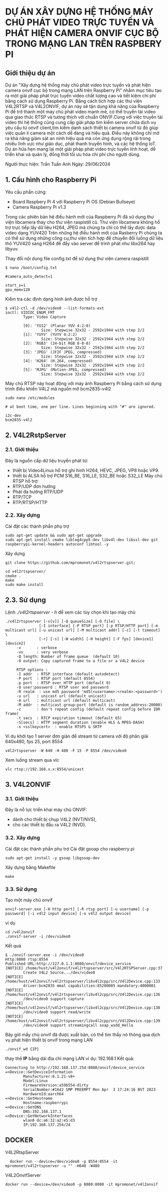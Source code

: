 # DỰ ÁN XÂY DỰNG HỆ THỐNG MÁY CHỦ PHÁT VIDEO TRỰC TUYẾN VÀ PHÁT HIỆN CAMERA ONVIF CỤC BỘ TRONG MẠNG LAN TRÊN RASPBERY PI

## Giới thiệu dự án
Dự án "Xây dựng hệ thống máy chủ phát video trực tuyến và phát hiện camera onvif cục bộ trong mạng LAN trên Raspberry Pi" nhằm mục tiêu tạo ra một giải pháp phát trực tuyến video chất lượng cao và tiết kiệm chi phí bằng cách sử dụng Raspberry Pi. Bằng cách tích hợp các thư viện V4L2RTSP và V4L2ONVIF, dự án này sẽ tận dụng khả năng của Raspberry Pi để trở thành một máy chủ phát video mạnh mẽ, có thể truyền tải video qua giao thức RTSP và tương thích với chuẩn ONVIF.Cùng với việc truyền tải video thì hệ thống cũng cung cấp giải pháp tìm kiếm server chứa dịch vụ yêu cầu từ onvif client,tìm kiếm danh sách thiết bị camera onvif từ đó giúp việc quản lí camera một cách dễ dàng và hiệu quả. Điều này không chỉ mở ra khả năng giám sát an ninh hiệu quả mà còn ứng dụng rộng rãi trong nhiều lĩnh vực như giáo dục, phát thanh truyền hình, và các hệ thống IoT. Dự án hứa hẹn mang lại một giải pháp phát video trực tuyến linh hoạt, dễ triển khai và quản lý, đồng thời tối ưu hóa chi phí cho người dùng.

Người thực hiện: Trần Tuấn Anh
Ngày: 29/06/2024
## 1. Cấu hình cho Raspberry Pi
Yêu cầu phần cứng:  
* Board Raspbery Pi 4 với Raspberry Pi OS (Debian Bullseye)  
* Camera Raspberry Pi v1.3

Trong các phiên bản hệ điều hành mới của Raspberry Pi đã sử dụng thư viện libcamera thay cho thư viện raspistill cũ.
Thư viện libcamera không hỗ trợ trực tiếp lấy dữ liệu H264, JPEG mà chúng ta chỉ có thể lấy được data video dạng YUV420
Trên những hệ điều hành mới của Rasberry Pi chúng ta có thể sử dụng những công cụ,thư viện tích hợp để chuyển đổi luồng dữ liệu thô YUV420 sang H264 để đẩy vào server để trình phát như libx264 hay libyuv.

Thay đổi nội dung file config.txt để sử dụng thư viện camera raspistill
```
$ nano /boot/config.txt
```

```
#camera_auto_detect=1

start_x=1
gpu_mem=128
```
Kiểm tra các định dạng hình ảnh được hỗ trợ
```
$ v4l2-ctl -d /dev/video0 --list-formats-ext
ioctl: VIDIOC_ENUM_FMT
        Type: Video Capture

        [0]: 'YU12' (Planar YUV 4:2:0)
                Size: Stepwise 32x32 - 2592x1944 with step 2/2
        [1]: 'YUYV' (YUYV 4:2:2)
                Size: Stepwise 32x32 - 2592x1944 with step 2/2
        [2]: 'RGB3' (24-bit RGB 8-8-8)
                Size: Stepwise 32x32 - 2592x1944 with step 2/2
        [3]: 'JPEG' (JFIF JPEG, compressed)
                Size: Stepwise 32x32 - 2592x1944 with step 2/2
        [4]: 'H264' (H.264, compressed)
                Size: Stepwise 32x32 - 2592x1944 with step 2/2
        [5]: 'MJPG' (Motion-JPEG, compressed)
                Size: Stepwise 32x32 - 2592x1944 with step 2/2
```
Máy chủ RTSP này hoạt động với máy ảnh Raspberry Pi bằng cách sử dụng trình điều khiển V4L2 mã nguồn mở bcm2835-v4l2
```
sudo nano /etc/modules
```
```
# at boot time, one per line. Lines beginning with "#" are ignored.

i2c-dev
bcm2835-v4l2
```

## 2. V4L2RstpServer
### 2.1. Giới thiệu
Đây là nguồn cấp dữ liệu truyền phát từ:
- thiết bị Video4Linux hỗ trợ ghi hình H264, HEVC, JPEG, VP8 hoặc VP9.  
- thiết bị ALSA hỗ trợ PCM S16_BE, S16_LE, S32_BE hoặc S32_LE
Máy chủ RTSP hỗ trợ:
- RTP/UDP đơn hướng
- Phát đa hướng RTP/UDP
- RTP/TCP
- RTP/RTSP/HTTP

### 2.2. Xây dựng
Cài đặt các thành phần phụ trợ
```
sudo apt-get update && sudo apt-get upgrade
sudo apt-get install cmake liblog4cpp5-dev libv4l-dev libssl-dev git raspberrypi-kernel-headers autoconf libtool -y
```
Xây dựng
```
git clone https://github.com/mpromonet/v4l2rtspserver.git;
    
cd v4l2rtspserver/
cmake .
make
sudo make install
```
## 2.3. Sử dụng
Lệnh *./v4l2rtspserver - h* để xem các tùy chọn khi tạo máy chủ
```
./v4l2rtspserver [-v[v]] [-Q queueSize] [-O file] \
		       [-I interface] [-P RTSP port] [-p RTSP/HTTP port] [-m multicast url] [-u unicast url] [-M multicast addr] [-c] [-t timeout] \
		       [-r] [-s] [-W width] [-H height] [-F fps] [device1] [device2]
	 -v       : verbose
	 -vv      : very verbose
	 -Q length: Number of frame queue  (default 10)
	 -O output: Copy captured frame to a file or a V4L2 device
	 
	 RTSP options :
	 -I addr  : RTSP interface (default autodetect)
	 -P port  : RTSP port (default 8554)
	 -p port  : RTSP over HTTP port (default 0)
	 -U user:password : RTSP user and password
	 -R realm  : use md5 password 'md5(<username>:<realm>:<password>')
	 -u url   : unicast url (default unicast)
	 -m url   : multicast url (default multicast)
	 -M addr  : multicast group:port (default is random_address:20000)
	 -c       : don't repeat config (default repeat config before IDR frame)
	 -t secs  : RTCP expiration timeout (default 65)
	 -S[secs] : HTTP segment duration (enable HLS & MPEG-DASH)
	 -x <sslkeycert>  : enable RTSPS & SRTP
```
Ví dụ khởi tạo 1 server đơn giản để stream từ camera với độ phân giải 640x480, fps 25, port 8554
```
v4l2rtspserver -W 640 -H 480 -F 15 -P 8554 /dev/video0
```
Xem luồng stream qua vlc
```
vlc rtsp://192.168.x.x:8554/unicast
```
## 3. V4L2ONVIF
### 3.1. Giới thiệu
Đây là nỗ lực triển khai máy chủ ONVIF:

- dành cho thiết bị chụp V4L2 (NVT/NVS),
- cho các thiết bị đầu ra V4L2 (NVD).
### 3.2. Xây dựng
Cài đặt các thành phần phụ trợ
Cài đặt gsoap cho raspberry pi
```
sudo apt-get install -y gsoap libgsoap-dev
```
Xây dựng bằng Makefile
```
make
```
### 3.3. Sử dụng
Tạo một máy chủ onvif
```
onvif-server.exe [-H http port] [-R rtsp port] [-u username] [-p password] [-i v4l2 input device] [-o v4l2 output device]
```
ví dụ
```
cd /v4l2onvif
./onvif-server -i /dev/video0
```
Kết quả
```
$ ./onvif-server.exe -i /dev/video0
Http:8080 rtsp:8554
Published URL:http://127.0.1.1:8080/onvif/device_service
[NOTICE] /home/hust/v4l2onvif/v4l2rtspserver/src/V4l2RTSPServer.cpp:37
        Create V4L2 Source.../dev/video0
[NOTICE] /home/hust/v4l2onvif/v4l2rtspserver/libv4l2cpp/src/V4l2Device.cpp:133
        driver:bcm2835 mmal capabilities:85200005 mandatory:4000001
[NOTICE] /home/hust/v4l2onvif/v4l2rtspserver/libv4l2cpp/src/V4l2Device.cpp:136
        /dev/video0 support capture
[NOTICE] /home/hust/v4l2onvif/v4l2rtspserver/libv4l2cpp/src/V4l2Device.cpp:138
        /dev/video0 support read/write
[NOTICE] /home/hust/v4l2onvif/v4l2rtspserver/libv4l2cpp/src/V4l2Device.cpp:139
        /dev/video0 support streamingcall soap_wsdd_Hello
```
Bây giờ mấy chủ onvif đã được xuất bản, có thể tìm thấy nó thông qua dịch vụ phát hiện thiết bị onvif trong mạng LAN
```
./onvif_wd {IP}
```
thay thế **IP** bằng dải địa chỉ mạng LAN ví dụ: 192.168.1
Kết quả:
```$ ./onvif_dw.sh 192.168.137
Connecting to http://192.168.137.254:8080/onvif/device_service
=>Device::GetDeviceInformation
        Manufacturer:6.1.21-v8+
        Model:Linux
        FirmwareVersion:a59b554-dirty
        SerialNumber:#1642 SMP PREEMPT Mon Apr  3 17:24:16 BST 2023
        HardwareId:aarch64
=>Device::GetHostname
        Hostname:raspberrypi
=>Device::GetDNS
        DNS:192.168.137.1
=>Device::GetNetworkInterfaces
        wlan0 dc:a6:32:a2:e5:d3
        IP:192.168.137.254/24
```
## DOCKER
V4L2RtspServer
```
  docker run --device=/dev/video0 -p 8554:8554 -it mpromonet/v4l2rtspserver -u "" -H640 -W480 
```
V4L2OnvifServer
```
docker run --device=/dev/video0 -p 8080:8080 -it mpromonet/v4l2onvif
```
